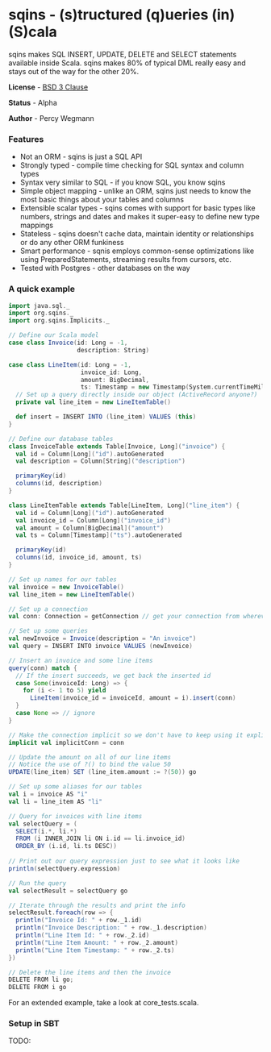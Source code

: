 sqins - (s)tructured (q)ueries (in) (S)cala
===========================================

sqins makes SQL INSERT, UPDATE, DELETE and SELECT statements available inside Scala.  sqins makes 80% of typical DML
really easy and stays out of the way for the other 20%.

**License** - [BSD 3 Clause](http://www.opensource.org/licenses/BSD-3-Clause)

**Status** - Alpha

**Author** - Percy Wegmann

### Features

 * Not an ORM - sqins is just a SQL API
 * Strongly typed - compile time checking for SQL syntax and column types
 * Syntax very similar to SQL - if you know SQL, you know sqins
 * Simple object mapping - unlike an ORM, sqins just needs to know the most basic things about your tables and columns
 * Extensible scalar types - sqins comes with support for basic types like numbers, strings and dates and makes it super-easy to define new type mappings
 * Stateless - sqins doesn't cache data, maintain identity or relationships or do any other ORM funkiness
 * Smart performance - sqnis employs common-sense optimizations like using PreparedStatements, streaming results from cursors, etc.
 * Tested with Postgres - other databases on the way

### A quick example

````scala
import java.sql._
import org.sqins._
import org.sqins.Implicits._

// Define our Scala model
case class Invoice(id: Long = -1,
                   description: String)

case class LineItem(id: Long = -1,
                    invoice_id: Long,
                    amount: BigDecimal,
                    ts: Timestamp = new Timestamp(System.currentTimeMillis)) {
  // Set up a query directly inside our object (ActiveRecord anyone?)
  private val line_item = new LineItemTable()

  def insert = INSERT INTO (line_item) VALUES (this)
}

// Define our database tables
class InvoiceTable extends Table[Invoice, Long]("invoice") {
  val id = Column[Long]("id").autoGenerated
  val description = Column[String]("description")

  primaryKey(id)
  columns(id, description)
}

class LineItemTable extends Table[LineItem, Long]("line_item") {
  val id = Column[Long]("id").autoGenerated
  val invoice_id = Column[Long]("invoice_id")
  val amount = Column[BigDecimal]("amount")
  val ts = Column[Timestamp]("ts").autoGenerated

  primaryKey(id)
  columns(id, invoice_id, amount, ts)
}

// Set up names for our tables
val invoice = new InvoiceTable()
val line_item = new LineItemTable()

// Set up a connection
val conn: Connection = getConnection // get your connection from wherever you like

// Set up some queries
val newInvoice = Invoice(description = "An invoice")
val query = INSERT INTO invoice VALUES (newInvoice)

// Insert an invoice and some line items 
query(conn) match {
  // If the insert succeeds, we get back the inserted id
  case Some(invoiceId: Long) => {
    for (i <- 1 to 5) yield
      LineItem(invoice_id = invoiceId, amount = i).insert(conn)
  }
  case None => // ignore
}

// Make the connection implicit so we don't have to keep using it explicitly
implicit val implicitConn = conn

// Update the amount on all of our line items
// Notice the use of ?() to bind the value 50
UPDATE(line_item) SET (line_item.amount := ?(50)) go

// Set up some aliases for our tables
val i = invoice AS "i"
val li = line_item AS "li"

// Query for invoices with line items
val selectQuery = (
  SELECT(i.*, li.*)
  FROM (i INNER_JOIN li ON i.id == li.invoice_id)
  ORDER_BY (i.id, li.ts DESC))
  
// Print out our query expression just to see what it looks like
println(selectQuery.expression)

// Run the query
val selectResult = selectQuery go

// Iterate through the results and print the info
selectResult.foreach(row => {
  println("Invoice Id: " + row._1.id)
  println("Invoice Description: " + row._1.description)
  println("Line Item Id: " + row._2.id)
  println("Line Item Amount: " + row._2.amount)
  println("Line Item Timestamp: " + row._2.ts)
})

// Delete the line items and then the invoice
DELETE FROM li go;
DELETE FROM i go
````

For an extended example, take a look at core_tests.scala.

### Setup in SBT

TODO: